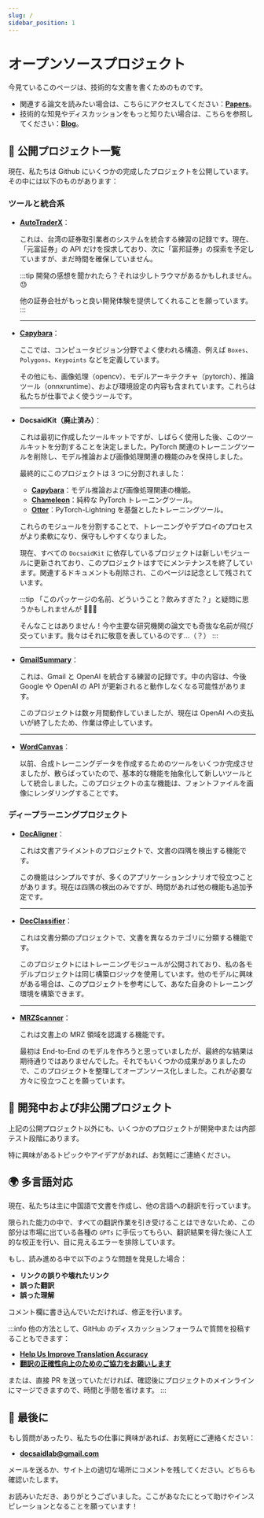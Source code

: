 ```yaml
---
slug: /
sidebar_position: 1
---
```


# オープンソースプロジェクト

今見ているこのページは、技術的な文書を書くためのものです。

- 関連する論文を読みたい場合は、こちらにアクセスしてください：[**Papers**](https://docsaid.org/papers/intro)。
- 技術的な知見やディスカッションをもっと知りたい場合は、こちらを参照してください：[**Blog**](https://docsaid.org/blog)。

## 📂 公開プロジェクト一覧

現在、私たちは Github にいくつかの完成したプロジェクトを公開しています。その中には以下のものがあります：

### ツールと統合系

- [**AutoTraderX**](./autotraderx/index.md)：

  これは、台湾の証券取引業者のシステムを統合する練習の記録です。現在、「元富証券」の API だけを探求しており、次に「富邦証券」の探索を予定していますが、まだ時間を確保していません。

  :::tip
  開発の感想を聞かれたら？それは少しトラウマがあるかもしれません。😓

  他の証券会社がもっと良い開発体験を提供してくれることを願っています。
  :::

  ***

- [**Capybara**](./capybara/index.md)：

  ここでは、コンピュータビジョン分野でよく使われる構造、例えば `Boxes`、`Polygons`、`Keypoints` などを定義しています。

  その他にも、画像処理（opencv）、モデルアーキテクチャ（pytorch）、推論ツール（onnxruntime）、および環境設定の内容も含まれています。これらは私たちが仕事でよく使うツールです。

  ***

- **DocsaidKit（廃止済み）**：

  これは最初に作成したツールキットですが、しばらく使用した後、このツールキットを分割することを決定しました。PyTorch 関連のトレーニングツールを削除し、モデル推論および画像処理関連の機能のみを保持しました。

  最終的にこのプロジェクトは 3 つに分割されました：

  - [**Capybara**](https://github.com/DocsaidLab/Capybara)：モデル推論および画像処理関連の機能。
  - [**Chameleon**](https://github.com/DocsaidLab/Chameleon)：純粋な PyTorch トレーニングツール。
  - [**Otter**](https://github.com/DocsaidLab/Otter)：PyTorch-Lightning を基盤としたトレーニングツール。

  これらのモジュールを分割することで、トレーニングやデプロイのプロセスがより柔軟になり、保守もしやすくなりました。

  現在、すべての `DocsaidKit` に依存しているプロジェクトは新しいモジュールに更新されており、このプロジェクトはすでにメンテナンスを終了しています。関連するドキュメントも削除され、このページは記念として残されています。

  :::tip
  「このパッケージの名前、どういうこと？飲みすぎた？」と疑問に思うかもしれませんが 🤔🤔🤔

  そんなことはありません！今や主要な研究機関の論文でも奇抜な名前が飛び交っています。我々はそれに敬意を表しているのです…（？）
  :::

  ***

- [**GmailSummary**](./gmailsummary/index.md)：

  これは、Gmail と OpenAI を統合する練習の記録です。中の内容は、今後 Google や OpenAI の API が更新されると動作しなくなる可能性があります。

  このプロジェクトは数ヶ月間動作していましたが、現在は OpenAI への支払いが終了したため、作業は停止しています。

  ***

- [**WordCanvas**](./wordcanvas/index.md)：

  以前、合成トレーニングデータを作成するためのツールをいくつか完成させましたが、散らばっていたので、基本的な機能を抽象化して新しいツールとして統合しました。このプロジェクトの主な機能は、フォントファイルを画像にレンダリングすることです。

### ディープラーニングプロジェクト

- [**DocAligner**](./docaligner/index.md)：

  これは文書アライメントのプロジェクトで、文書の四隅を検出する機能です。

  この機能はシンプルですが、多くのアプリケーションシナリオで役立つことがあります。現在は四隅の検出のみですが、時間があれば他の機能も追加予定です。

  ***

- [**DocClassifier**](./docclassifier/index.md)：

  これは文書分類のプロジェクトで、文書を異なるカテゴリに分類する機能です。

  このプロジェクトにはトレーニングモジュールが公開されており、私の各モデルプロジェクトは同じ構築ロジックを使用しています。他のモデルに興味がある場合は、このプロジェクトを参考にして、あなた自身のトレーニング環境を構築できます。

  ***

- [**MRZScanner**](./mrzscanner/index.md)：

  これは文書上の MRZ 領域を認識する機能です。

  最初は End-to-End のモデルを作ろうと思っていましたが、最終的な結果は期待通りではありませんでした。それでもいくつかの成果がありましたので、このプロジェクトを整理してオープンソース化しました。これが必要な方々に役立つことを願っています。

## 🚧 開発中および非公開プロジェクト

上記の公開プロジェクト以外にも、いくつかのプロジェクトが開発中または内部テスト段階にあります。

特に興味があるトピックやアイデアがあれば、お気軽にご連絡ください。

## 🌍 多言語対応

現在、私たちは主に中国語で文書を作成し、他の言語への翻訳を行っています。

限られた能力の中で、すべての翻訳作業を引き受けることはできないため、この部分は市場に出ている各種の `GPTs` に手伝ってもらい、翻訳結果を得た後に人工的な校正を行い、目に見えるエラーを排除しています。

もし、読み進める中で以下のような問題を発見した場合：

- **リンクの誤りや壊れたリンク**
- **誤った翻訳**
- **誤った理解**

コメント欄に書き込んでいただければ、修正を行います。

:::info
他の方法として、GitHub のディスカッションフォーラムで質問を投稿することもできます：

- [**Help Us Improve Translation Accuracy**](https://github.com/orgs/DocsaidLab/discussions/12)
- [**翻訳の正確性向上のためのご協力をお願いします**](https://github.com/orgs/DocsaidLab/discussions/13)

または、直接 PR を送っていただければ、確認後にプロジェクトのメインラインにマージできますので、時間と手間を省けます。
:::

## 🍹 最後に

もし質問があったり、私たちの仕事に興味があれば、お気軽にご連絡ください：

- **docsaidlab@gmail.com**

メールを送るか、サイト上の適切な場所にコメントを残してください。どちらも確認いたします。

お読みいただき、ありがとうございました。ここがあなたにとって助けやインスピレーションとなることを願っています！

